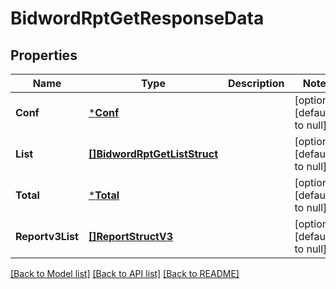 # BidwordRptGetResponseData

## Properties
Name | Type | Description | Notes
------------ | ------------- | ------------- | -------------
**Conf** | [***Conf**](conf.md) |  | [optional] [default to null]
**List** | [**[]BidwordRptGetListStruct**](BidwordRptGetListStruct.md) |  | [optional] [default to null]
**Total** | [***Total**](total.md) |  | [optional] [default to null]
**Reportv3List** | [**[]ReportStructV3**](report_struct_v3.md) |  | [optional] [default to null]

[[Back to Model list]](../README.md#documentation-for-models) [[Back to API list]](../README.md#documentation-for-api-endpoints) [[Back to README]](../README.md)


